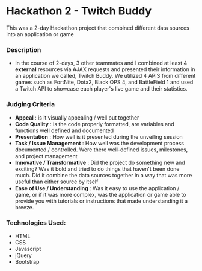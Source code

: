 # Hackathon 2 - Twitch Buddy

This was a 2-day Hackathon project that combined different data sources into an application or game

### Description 
- In the course of 2-days, 3 other teammates and I combined at least 4 **external** resources via AJAX requests and presented their information in an application we called, Twitch Buddy. We utilized 4 APIS from different games such as FortNite, Dota2, Black OPS 4, and BattleField 1 and used a Twitch API to showcase each player's live game and their statistics.   

### Judging Criteria
- **Appeal** : is it visually appealing / well put together
- **Code Quality** : is the code properly formatted, are variables and functions well defined and documented
- **Presentation** : How well is it presented during the unveiling session
- **Task / Issue Management** : How well was the development process documented / controlled.  Were there well-defined issues, milestones, and project management
- **Innovative / Transformative** : Did the project do something new and exciting?  Was it bold and tried to do things that haven't been done much.  Did it combine the data sources together in a way that was more useful than either source by itself
- **Ease of Use / Understanding** : Was it easy to use the application / game, or if it was more complex, was the application or game able to provide you with tutorials or instructions that made understanding it a breeze.

### Technologies Used:
- HTML
- CSS
- Javascript
- jQuery
- Bootstrap 
